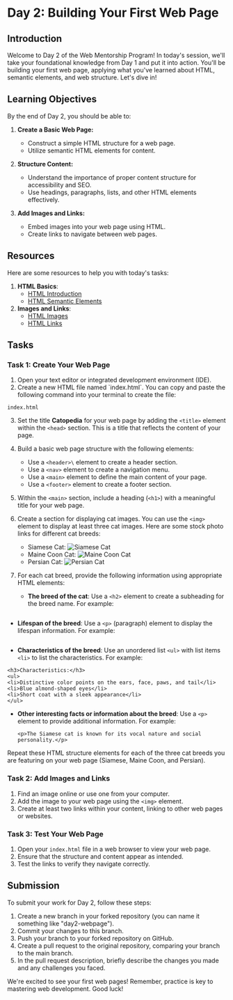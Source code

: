 # Day 2: Building Your First Web Page

## Introduction

Welcome to Day 2 of the Web Mentorship Program! In today's session, we'll take your foundational knowledge from Day 1 and put it into action. You'll be building your first web page, applying what you've learned about HTML, semantic elements, and web structure. Let's dive in!

## Learning Objectives

By the end of Day 2, you should be able to:

1. **Create a Basic Web Page:**

   - Construct a simple HTML structure for a web page.
   - Utilize semantic HTML elements for content.

2. **Structure Content:**

   - Understand the importance of proper content structure for accessibility and SEO.
   - Use headings, paragraphs, lists, and other HTML elements effectively.

3. **Add Images and Links:**
   - Embed images into your web page using HTML.
   - Create links to navigate between web pages.

## Resources

Here are some resources to help you with today's tasks:

1. **HTML Basics**:
   - [HTML Introduction](https://www.w3schools.com/html/html_intro.asp)
   - [HTML Semantic Elements](https://developer.mozilla.org/en-US/docs/Web/HTML/Element)
2. **Images and Links**:
   - [HTML Images](https://www.w3schools.com/html/html_images.asp)
   - [HTML Links](https://www.w3schools.com/html/html_links.asp)

## Tasks

### Task 1: Create Your Web Page

1. Open your text editor or integrated development environment (IDE).
2. Create a new HTML file named \`index.html\`. You can copy and paste the following command into your terminal to create the file:

```
index.html
```

3. Set the title **Catopedia** for your web page by adding the `<title>` element within the `<head>` section. This is a title that reflects the content of your page.
4. Build a basic web page structure with the following elements:
   - Use a `<header>\` element to create a header section.
   - Use a `<nav>` element to create a navigation menu.
   - Use a `<main>` element to define the main content of your page.
   - Use a `<footer>` element to create a footer section.
5. Within the `<main>` section, include a heading (`<h1>`) with a meaningful title for your web page.
6. Create a section for displaying cat images. You can use the `<img>` element to display at least three cat images. Here are some stock photo links for different cat breeds:
   - Siamese Cat: ![Siamese Cat](https://encrypted-tbn1.gstatic.com/images?q=tbn:ANd9GcST4vFqkon9beoNKaEGwJsaFJTR7l61rtMhYJgvHEWuc0QT5ajF)
   - Maine Coon Cat: ![Maine Coon Cat](https://media.istockphoto.com/id/819476630/photo/portrait-of-maine-coon-cat-on-black-background.jpg?s=612x612&w=0&k=20&c=-LjNMvz5RQOIczZS3QhI0ElDyi8a2esqbB-OT8QLkak=)
   - Persian Cat: ![Persian Cat](https://media.istockphoto.com/id/1135793728/photo/white-persian-cats.jpg?s=612x612&w=0&k=20&c=UeroNOVgXc3wUrR_tIBhT1uH_iAoH_ZZo9I95_L-mqU=)
7. For each cat breed, provide the following information using appropriate HTML elements:

   - **The breed of the cat**: Use a `<h2>` element to create a subheading for the breed name. For example:

```<h2>Siamese Cat</h2>

```

- **Lifespan of the breed**: Use a `<p>` (paragraph) element to display the lifespan information. For example:

```<p>Lifespan: 15-20 years</p>

```

- **Characteristics of the breed**: Use an unordered list `<ul>` with list items `<li>` to list the characteristics. For example:

```
<h3>Characteristics:</h3>
<ul>
<li>Distinctive color points on the ears, face, paws, and tail</li>
<li>Blue almond-shaped eyes</li>
<li>Short coat with a sleek appearance</li>
</ul>
```

- **Other interesting facts or information about the breed**: Use a `<p>` element to provide additional information. For example:
  ```
  <p>The Siamese cat is known for its vocal nature and social personality.</p>
  ```

Repeat these HTML structure elements for each of the three cat breeds you are featuring on your web page (Siamese, Maine Coon, and Persian).

### Task 2: Add Images and Links

1. Find an image online or use one from your computer.
2. Add the image to your web page using the `<img>` element.
3. Create at least two links within your content, linking to other web pages or websites.

### Task 3: Test Your Web Page

1. Open your `index.html` file in a web browser to view your web page.
2. Ensure that the structure and content appear as intended.
3. Test the links to verify they navigate correctly.

## Submission

To submit your work for Day 2, follow these steps:

1. Create a new branch in your forked repository (you can name it something like "day2-webpage").
2. Commit your changes to this branch.
3. Push your branch to your forked repository on GitHub.
4. Create a pull request to the original repository, comparing your branch to the main branch.
5. In the pull request description, briefly describe the changes you made and any challenges you faced.

We're excited to see your first web pages! Remember, practice is key to mastering web development. Good luck!

```

```
